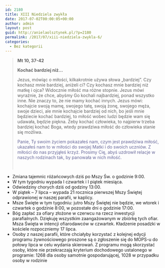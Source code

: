 ```yaml
---
id: 2180
title: XIII Niedziela zwykła
date: 2017-07-02T00:00:05+00:00
author: admin
layout: post
guid: http://anielaolsztynek.pl/?p=2180
permalink: /2017/07/xiii-niedziela-zwykla-6/
categories:
  - Bez kategorii
---
```

> **Mt 10, 37-42**
> 
> **Kochać bardziej niż&#8230;**
> 
> Jezus, mówiąc o miłości, kilkakrotnie używa słowa &#8222;bardziej&#8221;. Czy kochasz mnie bardziej, aniżeli ci? Czy kochasz mnie bardziej niż matkę i ojca? Widocznie miłość ma różne stopnie. Jezus mówi wyraźnie, że chce, abyśmy Go kochali najbardziej, ponad wszystko inne. Nie znaczy to, że nie mamy kochać innych. Jezus mówi: kochajcie swoją mamę, swojego tatę, swoją żonę, swojego męża, swoje dzieci, ale mnie kochajcie bardziej od nich, bo jeśli mnie będziecie kochać bardziej, to miłość wobec ludzi będzie wam się udawała, będzie piękna. Żeby kochać człowieka, to najpierw trzeba bardziej kochać Boga, wtedy prawdziwa miłość do człowieka stanie się możliwa.
> 
> <span style="color: #666699;">Panie, Ty swoim życiem pokazałeś nam, czym jest prawdziwa miłość, ukazałeś nam to w miłości do swojej Matki i do swoich uczniów. Z miłości do nas przyjąłeś krzyż. Prosimy Cię, abyś uzdrowił relacje w naszych rodzinach tak, by panowała w nich miłość.</span>
> 
> &nbsp;

  * Zmiana tajemnic różańcowych dziś po Mszy Św. o godzinie 9:00.
  * W tym tygodniu wypada I czwartek i I piątek miesiąca.
  * Odwiedziny chorych dziś od godziny 13:00.
  * W piątek &#8211; 7 lipca &#8211; wypada 21 rocznica pierwszej Mszy Świętej odprawionej w naszej parafii, w kaplicy.
  * Msze Święte w tym tygodniu: jutro Mszy Świętej nie będzie, we wtorek i czwartek o godzinie 8:00, w pozostałe dni o godzinie 17:00.
  * Bóg zapłać za ofiary złożone w czerwcu na rzecz inwestycji parafialnych. Dziękuję wszystkim zaangażowanym w zbiórkę tych ofiar. Msza Święta w intencji ofiarodawców w czwartek. Kładzenie posadzki w kościele rozpoczniemy 17 lipca.
  * Osoby z naszej parafii, które chciałyby korzystać z kolejnej edycji programu żywnościowego proszone są o zgłoszenie się do MOPS-u do połowy lipca w celu wydania skierowań. Z programu mogą skorzystać osoby, które nie przekraczają kryterium dochodowego ustalonego w programie: 1268 dla osoby samotnie gospodarującej, 1028 w przypadku osoby w rodzinie